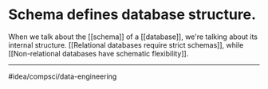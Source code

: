 # Schema defines database structure.
When we talk about the [[schema]] of a [[database]], we're talking about its internal structure. [[Relational databases require strict schemas]], while [[Non-relational databases have schematic flexibility]]. 

---
#idea/compsci/data-engineering 